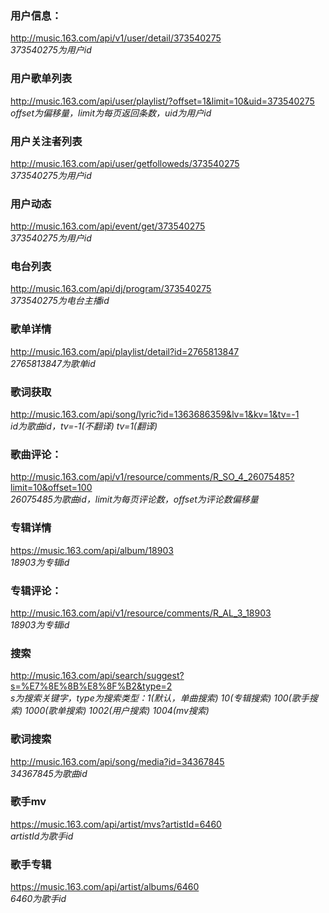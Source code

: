 ### 用户信息：
http://music.163.com/api/v1/user/detail/373540275  
*373540275为用户id*
### 用户歌单列表
http://music.163.com/api/user/playlist/?offset=1&limit=10&uid=373540275  
*offset为偏移量，limit为每页返回条数，uid为用户id*
### 用户关注者列表
http://music.163.com/api/user/getfolloweds/373540275  
*373540275为用户id*
### 用户动态
http://music.163.com/api/event/get/373540275  
*373540275为用户id*


### 电台列表
http://music.163.com/api/dj/program/373540275  
*373540275为电台主播id*
### 歌单详情
http://music.163.com/api/playlist/detail?id=2765813847  
*2765813847为歌单id*
### 歌词获取
http://music.163.com/api/song/lyric?id=1363686359&lv=1&kv=1&tv=-1  
*id为歌曲id，tv=-1(不翻译) tv=1(翻译)*


### 歌曲评论：
http://music.163.com/api/v1/resource/comments/R_SO_4_26075485?limit=10&offset=100  
*26075485为歌曲id，limit为每页评论数，offset为评论数偏移量*
### 专辑详情
https://music.163.com/api/album/18903  
*18903为专辑id*
### 专辑评论：
http://music.163.com/api/v1/resource/comments/R_AL_3_18903  
*18903为专辑id*


### 搜索
http://music.163.com/api/search/suggest?s=%E7%8E%8B%E8%8F%B2&type=2  
*s为搜索关键字，type为搜索类型：1(默认，单曲搜索) 10(专辑搜索) 100(歌手搜索) 1000(歌单搜索) 1002(用户搜索) 1004(mv搜索)*
### 歌词搜索
http://music.163.com/api/song/media?id=34367845  
*34367845为歌曲id*


### 歌手mv
https://music.163.com/api/artist/mvs?artistId=6460  
*artistId为歌手id*
### 歌手专辑
https://music.163.com/api/artist/albums/6460  
*6460为歌手id*
